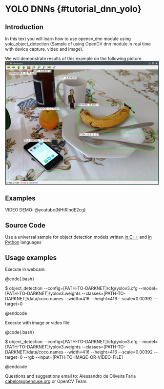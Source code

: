 YOLO DNNs  {#tutorial_dnn_yolo}
===============================

Introduction
------------

In this text you will learn how to use opencv_dnn module using yolo_object_detection (Sample of using OpenCV dnn module in real time with device capture, video and image).

We will demonstrate results of this example on the following picture.
![Picture example](images/yolo.jpg)

Examples
--------

VIDEO DEMO:
@youtube{NHtRlndE2cg}

Source Code
-----------

Use a universal sample for object detection models written
[in C++](https://github.com/opencv/opencv/blob/master/samples/dnn/object_detection.cpp) and
[in Python](https://github.com/opencv/opencv/blob/master/samples/dnn/object_detection.py) languages

Usage examples
--------------

Execute in webcam:

@code{.bash}

$ object_detection --config=[PATH-TO-DARKNET]/cfg/yolov3.cfg --model=[PATH-TO-DARKNET]/yolov3.weights --classes=[PATH-TO-DARKNET]/data/coco.names --width=416 --height=416 --scale=0.00392 --target=0

@endcode

Execute with image or video file:

@code{.bash}

$ object_detection --config=[PATH-TO-DARKNET]/cfg/yolov3.cfg --model=[PATH-TO-DARKNET]/yolov3.weights --classes=[PATH-TO-DARKNET]/data/coco.names --width=416 --height=416 --scale=0.00392 --target=0 --rgb --input=[PATH-TO-IMAGE-OR-VIDEO-FILE]

@endcode

Questions and suggestions email to: Alessandro de Oliveira Faria cabelo@opensuse.org or OpenCV Team.
